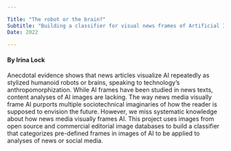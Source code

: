 ```yaml
---

Title: "The robot or the brain?"
Subtitle: "Building a classifier for visual news frames of Artificial Intelligence"
Date: 2022

---
```


#### By Irina Lock

Anecdotal evidence shows that news articles visualize AI repeatedly as stylized humanoid robots or brains, speaking to technology’s anthropomorphization. While AI frames have been studied in news texts, content analyses of AI images are lacking. The way news media visually frame AI purports multiple sociotechnical imaginaries of how the reader is supposed to envision the future. However, we miss systematic knowledge about how news media visually frames AI. This project uses images from open source and commercial editorial image databases to build a classifier that categorizes pre-defined frames in images of AI to be applied to analyses of news or social media.


